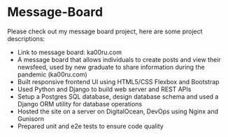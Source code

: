 # Message-Board
Please check out my message board project, here are some project descriptions:
* Link to message board: ka00ru.com
* A message board that allows individuals to create posts and view their newsfeed, used by new graduate to share information during the pandemic (ka00ru.com)
* Built responsive frontend UI using HTML5/CSS Flexbox and Bootstrap
* Used Python and Django to build web server and REST APIs
* Setup a Postgres SQL database, design database schema and used a Django ORM utility for database operations
* Hosted the site on a server on DigitalOcean, DevOps using Nginx and Gunisorn
* Prepared unit and e2e tests to ensure code quality
